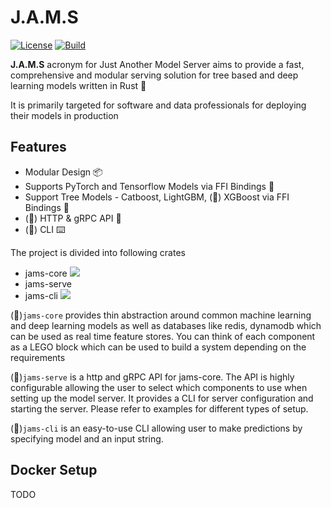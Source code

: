 # J.A.M.S 

[![License](https://img.shields.io/badge/License-Apache_2.0-blue.svg)](https://opensource.org/licenses/Apache-2.0) 
[![Build](https://github.com/gagansingh894/jams-rs/actions/workflows/build.yml/badge.svg?branch=main)](https://github.com/gagansingh894/jams-rs/actions/workflows/build.yml)


**J.A.M.S** acronym for Just Another Model Server aims to provide a fast, comprehensive and modular serving solution for tree based and deep learning models written in Rust 🦀

It is primarily targeted for software and data professionals for deploying their models in production

## Features
- Modular Design 📦
- Supports PyTorch and Tensorflow Models via FFI Bindings 🤖
- Support Tree Models - Catboost, LightGBM, (🚧) XGBoost via FFI Bindings 🌳
- (🚧) HTTP & gRPC API 🚀
- (🚧) CLI ⌨️ 


The project is divided into following crates

- jams-core ![](https://img.shields.io/crates/v/jams-core)
- jams-serve
- jams-cli ![](https://img.shields.io/crates/v/jams-cli)

(🚧)`jams-core` provides thin abstraction around common machine learning and deep learning models as well as databases like redis, dynamodb which can be used as real time feature stores. You can think of each component as a LEGO block which can be used to build a system depending on the requirements

(🚧)`jams-serve` is a http and gRPC API for jams-core. The API is highly configurable allowing the user to select which components to use when setting up the model server.
It provides a CLI for server configuration and starting the server. Please refer to examples for different types of setup.


(🚧)`jams-cli` is an easy-to-use CLI allowing user to make predictions by specifying model and an input string.

## Docker Setup
TODO

